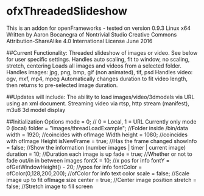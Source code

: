 # ofxThreadedSlideshow

 This is an addon for openFrameworks - tested on version 0.9.3 Linux x64
 Written by Aaron Bocanegra of Nontrivial Studio
 Creative Commons Attribution-ShareAlike 4.0 International License
 June 2016

 ##Current Functionality:
 Threaded slideshow of images or video.
 See below for user specific settings.
 Handles auto scaling, fit to window, no scaling, stretch, centering
 Loads all images and videos from a selected folder.
 Handles images: jpg, png, bmp, gif (non animated), tif, psd
 Handles video: ogv, mxf, mp4, mpeg
 Automatically changes duration to fit video length, then returns to pre-selected image duration.
 
##Updates will include:
 The ability to load images/video/3dmodels via URL using an xml document.
 Streaming video via rtsp, http stream (manifest), m3u8
 3d model display

 
##Initialization Options 
    mode = 0; // 0 = Local, 1 = URL Currently only mode 0 (local)
    folder = "images/threadLoadExample"; //Folder inside /bin/data
    width = 1920;        //coincides with ofImage Width
    height = 1080;       //coincides with ofImage Height
    isNewFrame = true;   //Has the frame changed
    showInfo = false;    //Show the information (number images | timer | current image)
    duration = 10;       //Duration each image is up
    fade = true;         //Whether or not to fade out/in in between images
    fontX = 10;          //x pos for info
    fontY = ofGetWindowHeight() - 20;   //ypos for info
    fontColor = ofColor(0,128,200,200); //ofColor for info text color
    scale = false;       //Scale image up to fit ofImage size
    center = true;       //Center image position
    stretch = false;     //Stretch image to fill screen
